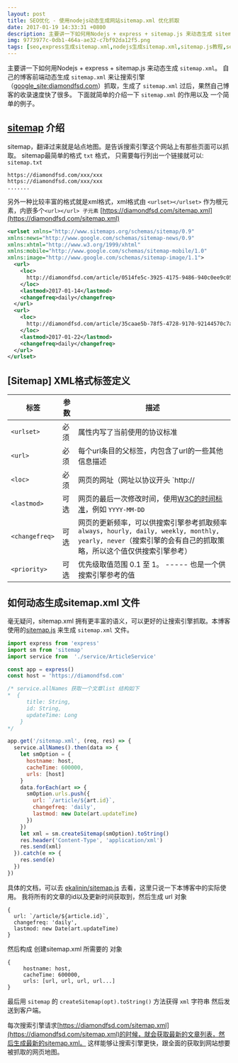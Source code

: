 ```yaml
---
layout: post
title: SEO优化 - 使用nodejs动态生成网站sitemap.xml 优化抓取
date: 2017-01-19 14:33:31 +0800
description: 主要讲一下如何用Nodejs + express + sitemap.js 来动态生成 sitemap.xml。 自己的博客前端动态生成 sitemap.xml 来让搜索引擎（google_site:diamondfsd.com）抓取，生成了 sitemap.xml 过后，果然自己博客的收录速度快了很多。 下面就简单的介绍一下 sitemap.xml 的作用以及 一个简单的例子。  sitemap 介绍  sitemap，翻译过来就是站点地图。是告诉搜索引擎这个网站上有那些页面可以抓取。 sitemap最简单的格式 txt 格式， 只需要每行列出一个链接就可以: sitemap.txt  ht
img: 9773977c-0db1-464a-ae32-c7bf92da12f5.png
tags: [seo,express生成sitemap.xml,nodejs生成sitemap.xml,sitemap.js教程,seo优化]
---
```


主要讲一下如何用Nodejs + express + sitemap.js 来动态生成 `sitemap.xml`。
自己的博客前端动态生成 `sitemap.xml` 来让搜索引擎（[google_site:diamondfsd.com](https://www.google.com.hk/webhp?hl=zh-CN&sourceid=cnhp&gws_rd=ssl#safe=strict&hl=zh-CN&q=site:diamondfsd.com)）抓取，生成了 `sitemap.xml` 过后，果然自己博客的收录速度快了很多。
下面就简单的介绍一下 `sitemap.xml` 的作用以及 一个简单的例子。

##  [sitemap](https://www.sitemaps.org/protocol.html) 介绍
sitemap，翻译过来就是站点地图。是告诉搜索引擎这个网站上有那些页面可以抓取。
sitemap最简单的格式 `txt` 格式， 只需要每行列出一个链接就可以: `sitemap.txt`
```string
https://diamondfsd.com/xxx/xxx
https://diamondfsd.com/xxx/xxx
.......
```

另外一种比较丰富的格式就是xml格式，xml格式由 `<urlset></urlset>` 作为根元素，内嵌多个`<url></url> 子元素`
[https://diamondfsd.com/sitemap.xml](https://diamondfsd.com/sitemap.xml)
```xml
<urlset xmlns="http://www.sitemaps.org/schemas/sitemap/0.9"
xmlns:news="http://www.google.com/schemas/sitemap-news/0.9"
xmlns:xhtml="http://www.w3.org/1999/xhtml"
xmlns:mobile="http://www.google.com/schemas/sitemap-mobile/1.0"
xmlns:image="http://www.google.com/schemas/sitemap-image/1.1">
  <url>
    <loc>
      http://diamondfsd.com/article/0514fe5c-3925-4175-9486-940c0ee9c054
    </loc>
    <lastmod>2017-01-14</lastmod>
    <changefreq>daily</changefreq>
  </url>
  <url>
    <loc>
      http://diamondfsd.com/article/35caae5b-78f5-4728-9170-92144570c7a3
    </loc>
    <lastmod>2017-01-22</lastmod>
    <changefreq>daily</changefreq>
  </url>
</urlset>
```

## [Sitemap] XML格式标签定义
标签 | 参数 | 描述
----| ------- | ----
`<urlset>`| 必须 | 属性内写了当前使用的协议标准
`<url>` | 必须 | 每个url条目的父标签，内包含了url的一些其他信息描述
`<loc>`| 必须| 网页的网址（网址以协议开头 `http://|https://`）
`<lastmod>` | 可选 | 网页的最后一次修改时间，使用[W3C的时间标准](https://www.w3.org/TR/NOTE-datetime)，例如 `YYYY-MM-DD`
`<changefreq> `| 可选| 网页的更新频率，可以供搜索引擎参考抓取频率 `always, hourly, daily, weekly, monthly, yearly, never`（搜索引擎的会有自己的抓取策略，所以这个值仅供搜索引擎参考）
`<priority>` | 可选| 优先级取值范围 0.1 至 1。 ----- 也是一个供搜索引擎参考的值

## 如何动态生成sitemap.xml 文件
毫无疑问，sitemap.xml 拥有更丰富的语义，可以更好的让搜索引擎抓取。本博客使用的[sitemap.js](https://github.com/ekalinin/sitemap.js) 来生成 `sitemap.xml` 文件。

```js
import express from 'express'
import sm from 'sitemap'
import service from  './service/ArticleService'

const app = express()
const host = 'https://diamondfsd.com'

/* service.allNames 获取一个文章list 结构如下
*  {
      title: String,
      id: String,
      updateTime: Long
    }
*/

app.get('/sitemap.xml', (req, res) => {
  service.allNames().then(data => {
    let smOption = {
      hostname: host,
      cacheTime: 600000,
      urls: [host]
    }
    data.forEach(art => {
      smOption.urls.push({
        url: `/article/${art.id}`,
        changefreq: 'daily',
        lastmod: new Date(art.updateTime)
      })
    })
    let xml = sm.createSitemap(smOption).toString()
    res.header('Content-Type', 'application/xml')
    res.send(xml)
  }).catch(e => {
    res.send(e)
  })
})
```
具体的文档，可以去 [ekalinin/sitemap.js](https://github.com/ekalinin/sitemap.js) 去看，这里只说一下本博客中的实际使用。
我将所有的文章的id以及更新时间获取到，然后生成  url 对象
```
{
  url: `/article/${article.id}`,
  changefreq: 'daily',
  lastmod: new Date(art.updateTime)
}
```
然后构成 创建sitemap.xml 所需要的 对象
 ```
{
      hostname: host,
      cacheTime: 600000,
      urls: [url, url, url, url...]
}
```
最后用 `sitemap` 的 `createSitemap(opt).toString()` 方法获得 `xml` 字符串 然后发送到客户端。

每次搜索引擎请求[https://diamondfsd.com/sitemap.xml](https://diamondfsd.com/sitemap.xml)的时候，就会获取最新的文章列表，然后生成最新的sitemap.xml。 这样能够让搜索引擎更快，跟全面的获取到网站想要被抓取的网页地图。
